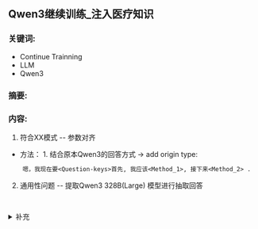 ##  Qwen3继续训练_注入医疗知识

### 关键词: 
- Continue Trainning
- LLM
- Qwen3

### 摘要:


### 内容:

1. 符合<think>XX</think>模式 -- 参数对齐

- 方法： 1. 结合原本Qwen3的回答方式 -> add origin type: 

```txt
    嗯，我现在要<Question-keys>首先, 我应该<Method_1>, 接下来<Method_2> .
```

2. 通用性问题 -- 提取Qwen3 328B(Large) 模型进行抽取回答

```bash
  
```


<details>
    <summary>补充</summary>
        <ul>
	      <li><strong>.</strong>： .</li>
        </ul>
</details>